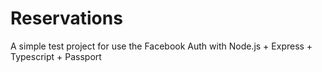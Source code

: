 # Reservations

A simple test project for use the Facebook Auth with Node.js + Express + Typescript + Passport
